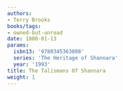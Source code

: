 ```yaml
---
authors:
- Terry Brooks
books/tags:
- owned-but-unread
date: 1800-01-13
params:
  isbn13: '9780345363008'
  series: 'The Heritage of Shannara'
  year: '1993'
title: The Talismans Of Shannara
weight: 1
---
```



<!--more-->